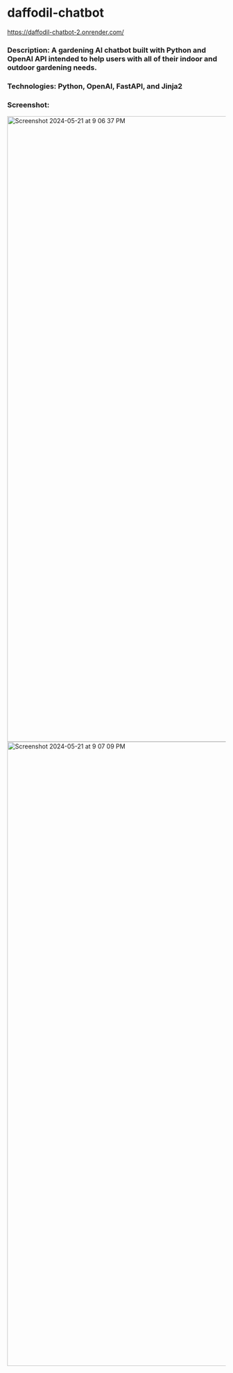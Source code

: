 # daffodil-chatbot
https://daffodil-chatbot-2.onrender.com/
### Description: A gardening AI chatbot built with Python and OpenAI API intended to help users with all of their indoor and outdoor gardening needs.
### Technologies: Python, OpenAI, FastAPI, and Jinja2
### Screenshot:

<img width="1439" alt="Screenshot 2024-05-21 at 9 06 37 PM" src="https://github.com/laura-mahoney/daffodil-chatbot/assets/14530946/81942d36-bb5c-4f64-b36b-45008ca37066">
<img width="1436" alt="Screenshot 2024-05-21 at 9 07 09 PM" src="https://github.com/laura-mahoney/daffodil-chatbot/assets/14530946/5a4f89d9-1a13-40c2-83fc-945ffd3cae28">
